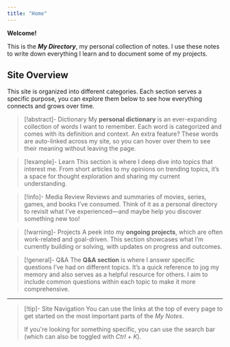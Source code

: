```yaml
---
title: "Home"
---
```


**Welcome!**

This is the _**My Directory**_, my personal collection of notes. I use these notes to write down everything I learn and to document some of my projects.

## Site Overview

This site is organized into different categories. Each section serves a specific purpose, you can explore them below to see how everything connects and grows over time.

> [!abstract]- Dictionary
> My **personal dictionary** is an ever-expanding collection of words I want to remember. Each word is categorized and comes with its definition and context. An extra feature? These words are auto-linked across my site, so you can hover over them to see their meaning without leaving the page.

> [!example]- Learn
> This section is where I deep dive into topics that interest me. From short articles to my opinions on trending topics, it’s a space for thought exploration and sharing my current understanding.

> [!info]- Media Review
> Reviews and summaries of movies, series, games, and books I’ve consumed. Think of it as a personal directory to revisit what I’ve experienced—and maybe help you discover something new too!

> [!warning]- Projects
> A peek into my **ongoing projects**, which are often work-related and goal-driven. This section showcases what I’m currently building or solving, with updates on progress and outcomes.

> [!general]- Q&A
> The **Q&A section** is where I answer specific questions I’ve had on different topics. It’s a quick reference to jog my memory and also serves as a helpful resource for others. I aim to include common questions within each topic to make it more comprehensive.
---
> [!tip]- Site Navigation
> You can use the links at the top of every page to get started on the most important parts of the _My Notes_.
>
> If you're looking for something specific, you can use the search bar (which can also be toggled with _Ctrl + K_).


